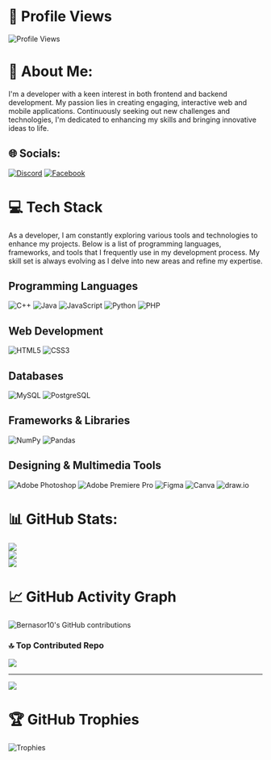 # 👀 Profile Views
![Profile Views](https://komarev.com/ghpvc/?username=Bernasor10&color=blueviolet)

# 🚀 About Me:
I'm a developer with a keen interest in both frontend and backend development. My passion lies in creating engaging, interactive web and mobile applications. Continuously seeking out new challenges and technologies, I'm dedicated to enhancing my skills and bringing innovative ideas to life.

## 🌐 Socials:
[![Discord](https://img.shields.io/badge/Discord-%237289DA.svg?logo=discord&logoColor=white)](https://discord.gg/potato3062) [![Facebook](https://img.shields.io/badge/Facebook-%231877F2.svg?logo=Facebook&logoColor=white)](https://www.facebook.com/maximuslincoln010/)

# 💻 Tech Stack
As a developer, I am constantly exploring various tools and technologies to enhance my projects. Below is a list of programming languages, frameworks, and tools that I frequently use in my development process. My skill set is always evolving as I delve into new areas and refine my expertise.

## Programming Languages
![C++](https://img.shields.io/badge/c++-%2300599C.svg?style=flat&logo=c%2B%2B&logoColor=white) ![Java](https://img.shields.io/badge/java-%23ED8B00.svg?style=flat&logo=java&logoColor=white) ![JavaScript](https://img.shields.io/badge/javascript-%23323330.svg?style=flat&logo=javascript&logoColor=%23F7DF1E) ![Python](https://img.shields.io/badge/python-3670A0?style=flat&logo=python&logoColor=ffdd54) ![PHP](https://img.shields.io/badge/php-%23777BB4.svg?style=flat&logo=php&logoColor=white)

## Web Development
![HTML5](https://img.shields.io/badge/html5-%23E34F26.svg?style=flat&logo=html5&logoColor=white) ![CSS3](https://img.shields.io/badge/css3-%231572B6.svg?style=flat&logo=css3&logoColor=white)

## Databases
![MySQL](https://img.shields.io/badge/mysql-%2300f.svg?style=flat&logo=mysql&logoColor=white) ![PostgreSQL](https://img.shields.io/badge/postgresql-%23316192.svg?style=flat&logo=postgresql&logoColor=white)

## Frameworks & Libraries
![NumPy](https://img.shields.io/badge/numpy-%23013243.svg?style=flat&logo=numpy&logoColor=white) ![Pandas](https://img.shields.io/badge/pandas-%23150458.svg?style=flat&logo=pandas&logoColor=white)

## Designing & Multimedia Tools
![Adobe Photoshop](https://img.shields.io/badge/adobephotoshop-%2331A8FF.svg?style=flat&logo=adobephotoshop&logoColor=white) ![Adobe Premiere Pro](https://img.shields.io/badge/Adobe%20Premiere%20Pro-9999FF.svg?style=flat&logo=Adobe%20Premiere%20Pro&logoColor=white) ![Figma](https://img.shields.io/badge/figma-%23F24E1E.svg?style=flat&logo=figma&logoColor=white) ![Canva](https://img.shields.io/badge/Canva-%2300C4CC.svg?style=flat&logo=Canva&logoColor=white) ![draw.io](https://www.cdnlogo.com/logos/d/71/draw-io.svg)

# 📊 GitHub Stats:
![](https://github-readme-stats.vercel.app/api?username=Bernasor10&theme=dark&hide_border=true&include_all_commits=true&count_private=true)<br/>
![](https://github-readme-streak-stats.herokuapp.com/?user=Bernasor10&theme=dark&hide_border=true)<br/>
![](https://github-readme-stats.vercel.app/api/top-langs/?username=Bernasor10&theme=dark&hide_border=true&include_all_commits=true&count_private=true&layout=compact)

# 📈 GitHub Activity Graph
![Bernasor10's GitHub contributions](https://ghchart.rshah.org/Bernasor10)

### 🔝 Top Contributed Repo
![](https://github-contributor-stats.vercel.app/api?username=Bernasor10&limit=5&theme=dark&combine_all_yearly_contributions=true)

---
[![](https://visitcount.itsvg.in/api?id=Bernasor10&icon=0&color=1)](https://visitcount.itsvg.in)

# 🏆 GitHub Trophies
![Trophies](https://github-profile-trophy.vercel.app/?username=Bernasor10&theme=onedark)
